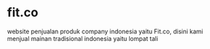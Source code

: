 # fit.co
website penjualan produk company indonesia yaitu Fit.co, disini kami menjual mainan tradisional indonesia yaitu lompat tali
